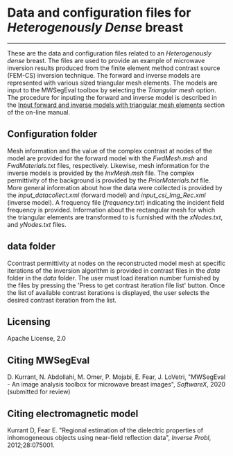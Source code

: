 # Data and configuration files for *Heterogenously Dense* breast 

***

These are the data and configuration files related to an *Heterogenously dense* breast. The files are used to provide an example of microwave inversion results produced from the finite element method contrast source (FEM-CS) inversion technique. The forward and inverse models are represented with various sized triangular mesh elements. The models are input to the MWSegEval toolbox by selecting the *Triangular mesh* option. The procedure for inputing the forward and inverse model is described in the [Input forward and inverse models with triangular mesh elements](https://github.com/djkurran/MWSegEval/wiki/2.1-Workflow-input-models) section of the on-line manual.


## Configuration folder

Mesh information and the value of the complex contrast at nodes of the model are provided for the forward model with the *FwdMesh.msh* and *FwdMaterials.txt* files, respectively. Likewise, mesh information for the inverse models is provided by the *InvMesh.msh* file. The complex permittivity of the background is provided by the *PriorMaterials.txt* file. More general information about how the data were collected is provided by the *input_datacollect.xml* (forward model) and *input_csi_Img_Rec.xml* (inverse model). A frequency file (*frequency.txt*) indicating the incident field frequency is provided. Information about the rectangular mesh for which the triangular elements are transformed to is furnished with the *xNodes.txt*, and *yNodes.txt* files.  

## data folder

Ccontrast permittivity at nodes on the reconstructed model mesh at specific iterations of the inversion algorithm is provided in contrast files in the *data* folder in the *data* folder. The user must load iteration number furnished by the files by pressing the 'Press to get contrast iteration file list' button. Once the list of available contrast iterations is displayed, the user selects the desired contrast iteration from the list.

## Licensing

Apache License, 2.0

## Citing MWSegEval

D. Kurrant, N. Abdollahi, M. Omer, P. Mojabi, E. Fear, J. LoVetri, "MWSegEval - An image analysis toolbox for microwave breast images", *SoftwareX*, 2020 (submitted for review)

## Citing electromagnetic model

Kurrant D, Fear E. "Regional estimation of the dielectric properties of inhomogeneous objects using near-field reflection data", *Inverse Probl*, 2012;28:075001. 

